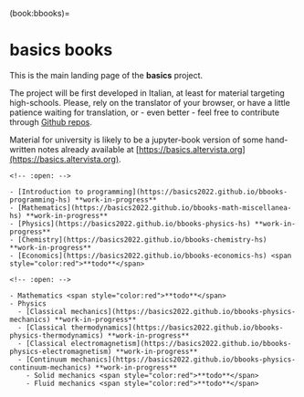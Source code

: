 (book:bbooks)=
# basics books

This is the main landing page of the **basics** project.

The project will be first developed in Italian, at least for material targeting high-schools. Please, rely on the translator of your browser, or have a little patience waiting for translation, or - even better - feel free to contribute through [Github repos](https://github.com/Basics2022).

Material for university is likely to be a jupyter-book version of some hand-written notes already available at [https://basics.altervista.org](https://basics.altervista.org).

```{dropdown} [High-school](https://basics2022.github.io/bbooks-hs)
<!-- :open: -->

- [Introduction to programming](https://basics2022.github.io/bbooks-programming-hs) **work-in-progress**
- [Mathematics](https://basics2022.github.io/bbooks-math-miscellanea-hs) **work-in-progress**
- [Physics](https://basics2022.github.io/bbooks-physics-hs) **work-in-progress**
- [Chemistry](https://basics2022.github.io/bbooks-chemistry-hs) **work-in-progress**
- [Economics](https://basics2022.github.io/bbooks-economics-hs) <span style="color:red">**todo**</span>
```

<!-- - [Mathematics](https://basics2022.github.io/bbooks-math-miscellanea) **work-in-progress** -->
```{dropdown} University and more
<!-- :open: -->

- Mathematics <span style="color:red">**todo**</span>
- Physics
  - [Classical mechanics](https://basics2022.github.io/bbooks-physics-mechanics) **work-in-progress**
  - [Classical thermodynamics](https://basics2022.github.io/bbooks-physics-thermodynamics) **work-in-progress**
  - [Classical electromagnetism](https://basics2022.github.io/bbooks-physics-electromagnetism) **work-in-progress**
  - [Continuum mechanics](https://basics2022.github.io/bbooks-physics-continuum-mechanics) **work-in-progress**
    - Solid mechanics <span style="color:red">**todo**</span> 
    - Fluid mechanics <span style="color:red">**todo**</span>
```

```{dropdown} Insights
```
